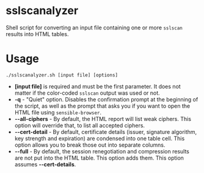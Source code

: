 # sslscanalyzer
Shell script for converting an input file containing one or more `sslscan` results into HTML tables.

# Usage
```
./sslscanalyzer.sh [input file] [options]
```

* **[input file]** is required and must be the first parameter. It does not matter if the color-coded `sslscan` output was used or not.
* **-q** - "Quiet" option. Disables the confirmation prompt at the beginning of the script, as well as the prompt that asks you if you want to open the HTML file using `sensible-browser`.
* **--all-ciphers** - By default, the HTML report will list weak ciphers. This option will override that, to list all accepted ciphers.
*  **--cert-detail** - By default, certificate details (issuer, signature algorithm, key strength and expiration) are condensed into one table cell. This option allows you to break those out into separate columns.
* **--full** - By default, the session renegotiation and compression results are not put into the HTML table. This option adds them. This option assumes **--cert-details**.
